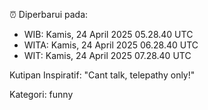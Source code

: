 ⏰ Diperbarui pada:
- WIB: Kamis, 24 April 2025 05.28.40 UTC
- WITA: Kamis, 24 April 2025 06.28.40 UTC
- WIT: Kamis, 24 April 2025 07.28.40 UTC

Kutipan Inspiratif:
"Cant talk, telepathy only!"


Kategori: funny

